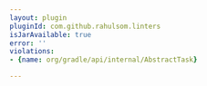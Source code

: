 ```yaml
---
layout: plugin
pluginId: com.github.rahulsom.linters
isJarAvailable: true
error: ''
violations:
- {name: org/gradle/api/internal/AbstractTask}

---
```


